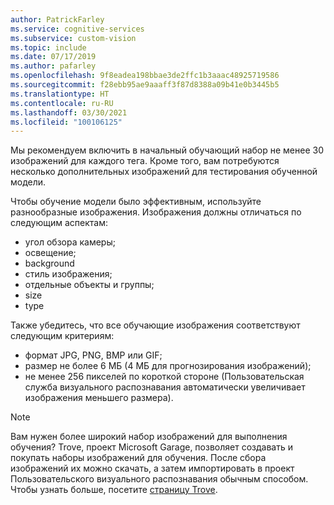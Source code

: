 ```yaml
---
author: PatrickFarley
ms.service: cognitive-services
ms.subservice: custom-vision
ms.topic: include
ms.date: 07/17/2019
ms.author: pafarley
ms.openlocfilehash: 9f8eadea198bbae3de2ffc1b3aaac48925719586
ms.sourcegitcommit: f28ebb95ae9aaaff3f87d8388a09b41e0b3445b5
ms.translationtype: HT
ms.contentlocale: ru-RU
ms.lasthandoff: 03/30/2021
ms.locfileid: "100106125"
---
```

Мы рекомендуем включить в начальный обучающий набор не менее 30 изображений для каждого тега. Кроме того, вам потребуются несколько дополнительных изображений для тестирования обученной модели.

Чтобы обучение модели было эффективным, используйте разнообразные изображения. Изображения должны отличаться по следующим аспектам:
* угол обзора камеры;
* освещение;
* background
* стиль изображения;
* отдельные объекты и группы;
* size
* type

Также убедитесь, что все обучающие изображения соответствуют следующим критериям:
* формат JPG, PNG, BMP или GIF;
* размер не более 6 МБ (4 МБ для прогнозирования изображений);
* не менее 256 пикселей по короткой стороне (Пользовательская служба визуального распознавания автоматически увеличивает изображения меньшего размера).

> [!NOTE]
> Вам нужен более широкий набор изображений для выполнения обучения? Trove, проект Microsoft Garage, позволяет создавать и покупать наборы изображений для обучения. После сбора изображений их можно скачать, а затем импортировать в проект Пользовательского визуального распознавания обычным способом. Чтобы узнать больше, посетите [страницу Trove](https://www.microsoft.com/ai/trove?activetab=pivot1:primaryr3).